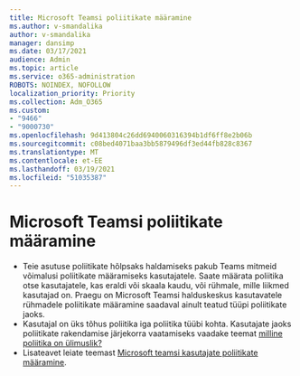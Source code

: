 ```yaml
---
title: Microsoft Teamsi poliitikate määramine
ms.author: v-smandalika
author: v-smandalika
manager: dansimp
ms.date: 03/17/2021
audience: Admin
ms.topic: article
ms.service: o365-administration
ROBOTS: NOINDEX, NOFOLLOW
localization_priority: Priority
ms.collection: Adm_O365
ms.custom:
- "9466"
- "9000730"
ms.openlocfilehash: 9d413804c26dd6940060316394b1df6ff8e2b06b
ms.sourcegitcommit: c08bed4071baa3bb5879496df3ed44fb828c8367
ms.translationtype: MT
ms.contentlocale: et-EE
ms.lasthandoff: 03/19/2021
ms.locfileid: "51035387"
---
```

# <a name="assign-policies-in-microsoft-teams"></a>Microsoft Teamsi poliitikate määramine

- Teie asutuse poliitikate hõlpsaks haldamiseks pakub Teams mitmeid võimalusi poliitikate määramiseks kasutajatele. Saate määrata poliitika otse kasutajatele, kas eraldi või skaala kaudu, või rühmale, mille liikmed kasutajad on.  Praegu on Microsoft Teamsi halduskeskus kasutavatele rühmadele poliitikate määramine saadaval ainult teatud tüüpi poliitikate jaoks. 
- Kasutajal on üks tõhus poliitika iga poliitika tüübi kohta. Kasutajate jaoks poliitikate rakendamise järjekorra vaatamiseks vaadake teemat [milline poliitika on ülimuslik?](https://docs.microsoft.com/microsoftteams/assign-policies#which-policy-takes-precedence)
- Lisateavet leiate teemast [Microsoft teamsi kasutajate poliitikate määramine](https://docs.microsoft.com/microsoftteams/assign-policies).